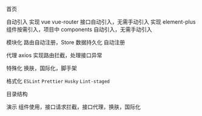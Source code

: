 首页

自动引入
实现 vue vue-router 接口自动引入，无需手动引入
实现 element-plus 组件按需引入，项目中 components 自动引入，无需手动引入

模块化
路由自动注册，Store 数据持久化 自动注册

代理
axios 实现路由拦截，处理接口异常

特殊化
换肤，国际化，脚手架

格式化
`ESLint` `Prettier` `Husky` `Lint-staged`

目录结构

演示
组件使用，接口请求拦截，接口代理，换肤，国际化

